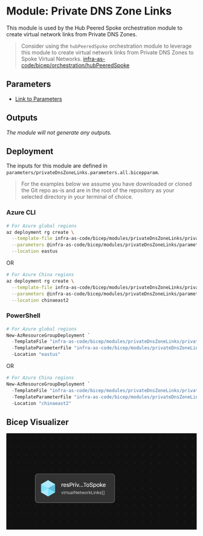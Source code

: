 # Module: Private DNS Zone Links

This module is used by the Hub Peered Spoke orchestration module to create virtual network links from Private DNS Zones.
> Consider using the `hubPeeredSpoke` orchestration module to leverage this module to create virtual network links from Private DNS Zones to Spoke Virtual Networks. [infra-as-code/bicep/orchestration/hubPeeredSpoke](https://github.com/Azure/ALZ-Bicep/tree/main/infra-as-code/bicep/orchestration/hubPeeredSpoke)

## Parameters

- [Link to Parameters](generateddocs/privateDnsZoneLinks.bicep.md)

## Outputs

*The module will not generate any outputs.*

## Deployment

The inputs for this module are defined in `parameters/privateDnsZoneLinks.parameters.all.bicepparam`.

> For the  examples below we assume you have downloaded or cloned the Git repo as-is and are in the root of the repository as your selected directory in your terminal of choice.

### Azure CLI

```bash
# For Azure global regions
az deployment rg create \
  --template-file infra-as-code/bicep/modules/privateDnsZoneLinks/privateDnsZoneLinks.bicep \
  --parameters @infra-as-code/bicep/modules/privateDnsZoneLinks/parameters/privateDnsZoneLinks.parameters.all.bicepparam \
  --location eastus
```

OR

```bash
# For Azure China regions
az deployment rg create \
  --template-file infra-as-code/bicep/modules/privateDnsZoneLinks/privateDnsZoneLinks.bicep \
  --parameters @infra-as-code/bicep/modules/privateDnsZoneLinks/parameters/privateDnsZoneLinks.parameters.all.bicepparam \
  --location chinaeast2
  ```

### PowerShell

```powershell
# For Azure global regions
New-AzResourceGroupDeployment `
  -TemplateFile "infra-as-code/bicep/modules/privateDnsZoneLinks/privateDnsZoneLinks.bicep" `
  -TemplateParameterFile "infra-as-code/bicep/modules/privateDnsZoneLinks/parameters/privateDnsZoneLinks.parameters.all.bicepparam" `
  -Location "eastus"
```

OR

```powershell
# For Azure China regions
New-AzResourceGroupDeployment `
  -TemplateFile "infra-as-code/bicep/modules/privateDnsZoneLinks/privateDnsZoneLinks.bicep" `
  -TemplateParameterFile "infra-as-code/bicep/modules/privateDnsZoneLinks/parameters/privateDnsZoneLinks.parameters.all.bicepparam" `
  -Location "chinaeast2"
```

## Bicep Visualizer

![Bicep Visualizer](media/bicepVisualizer.png "Bicep Visualizer")
